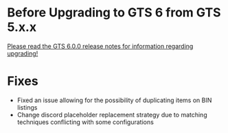 # Before Upgrading to GTS 6 from GTS 5.x.x

[Please read the GTS 6.0.0 release notes for information regarding upgrading!](https://ore.spongepowered.org/NickImpact/GTS/versions/6.0.0)

# Fixes
* Fixed an issue allowing for the possibility of duplicating items on BIN listings
* Change discord placeholder replacement strategy due to matching techniques conflicting with some configurations